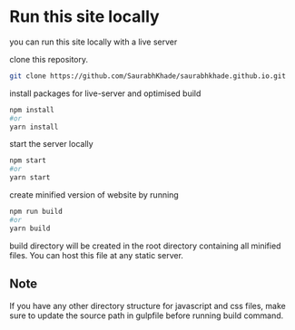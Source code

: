# Run this site locally

you can run this site locally with a live server

clone this repository.

```bash
git clone https://github.com/SaurabhKhade/saurabhkhade.github.io.git
```

install packages for live-server and optimised build

```bash
npm install
#or
yarn install
```

start the server locally

```bash
npm start
#or
yarn start
```

create minified version of website by running 

```bash
npm run build
#or
yarn build
```

build directory will be created in the root directory containing all minified files. You can host this file at any static server.

## Note

If you have any other directory structure for javascript and css files, make sure to update the source path in gulpfile before running build command.
